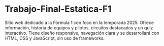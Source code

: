 # Trabajo-Final-Estatica-F1
Sitio web dedicado a la Fórmula 1 con foco en la temporada 2025. Ofrece información, historia de equipos y pilotos, circuitos destacados y un quiz interactivo. Tiene diseño responsive, navegación clara y se desarrollará con HTML, CSS y JavaScript, sin uso de frameworks.
